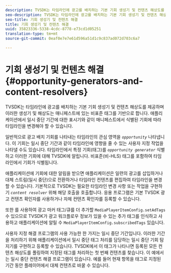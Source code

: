```yaml
---
description: TVSDK는 타임라인에 광고를 배치하는 기본 기회 생성기 및 컨텐츠 해상도를 제공하며 이러한 생성기 및 해상도는 매니페스트에 있는 비표준 태그를 기반으로 합니다. 애플리케이션에서 일시 중단 기간에 대한 표시기와 같이 매니페스트에서 식별된 기회에 따라 타임라인을 변경해야 할 수 있습니다.
seo-description: TVSDK는 타임라인에 광고를 배치하는 기본 기회 생성기 및 컨텐츠 해상도를 제공하며 이러한 생성기 및 해상도는 매니페스트에 있는 비표준 태그를 기반으로 합니다. 애플리케이션에서 일시 중단 기간에 대한 표시기와 같이 매니페스트에서 식별된 기회에 따라 타임라인을 변경해야 할 수 있습니다.
seo-title: 기회 생성기 및 컨텐츠 해결
title: 기회 생성기 및 컨텐츠 해결
uuid: 35823336-5338-4cdc-8778-e73cd1d05251
translation-type: tm+mt
source-git-commit: 0eaf0e7e7e61d596a51d1c9c837ad072d703c6a7

---
```



# 기회 생성기 및 컨텐츠 해결 {#opportunity-generators-and-content-resolvers}

TVSDK는 타임라인에 광고를 배치하는 기본 기회 생성기 및 컨텐츠 해상도를 제공하며 이러한 생성기 및 해상도는 매니페스트에 있는 비표준 태그를 기반으로 합니다. 애플리케이션에서 일시 중단 기간에 대한 표시기와 같이 매니페스트에서 식별된 기회에 따라 타임라인을 변경해야 할 수 있습니다.

일반적으로 광고 배치 기회를 나타내는 타임라인의 관심 영역을 *`opportunity`* 나타냅니다. 이 기회는 일시 중단 기간과 같이 타임라인에 영향을 줄 수 있는 사용자 지정 작업을 나타낼 수도 있습니다. 타임라인에서 특정 기회(태그)를 *`opportunity generator`* 식별하고 이러한 기회에 대해 TVSDK에 알립니다. 비표준(비-HLS) 태그를 포함하여 타임라인에서 기회가 식별됩니다.

애플리케이션에 기회에 대한 알림을 받으면 애플리케이션은 일련의 광고를 삽입하거나 대체 스트림(일시 중단)으로 전환하거나 타임라인 컨텐츠를 편집하여 타임라인을 변경할 수 있습니다. 기본적으로 TVSDK는 필요한 타임라인 변경 사항 또는 작업을 구현하기 *`content resolver`* 위해 해당 호출을 호출합니다. 응용 프로그램은 기본 TVSDK 광고 컨텐츠 확인자를 사용하거나 자체 컨텐츠 확인자를 등록할 수 있습니다.

또한 를 사용하여 광고 마커 태그/큐를 더 추가할 `MediaPlayerItemConfig.setAdTags` 수 있으므로 TVSDK가 광고 워크플로우 정보가 있을 수 있는 추가 태그를 인식하고 사용하고 애플리케이션에 알릴 수 `MediaPlayerItemConfig.subscribedTags` 있습니다.

사용자 지정 해결 프로그램의 사용 가능한 한 가지는 일시 중단 기간입니다. 이러한 기간을 처리하기 위해 애플리케이션에서 일시 중단 태그 처리를 담당하는 일시 중단 기회 탐지기를 구현하고 등록할 수 있습니다. TVSDK에서 이 태그가 나타나면 등록된 모든 컨텐츠 해상도를 폴링하여 지정된 태그를 처리하는 첫 번째 컨텐츠를 찾습니다. 이 예에서는 일시 중단 컨텐츠 해결 프로그램이 있습니다. 예를 들어 현재 항목을 태그로 지정된 기간 동안 플레이어에서 대체 컨텐츠로 바꿀 수 있습니다.
